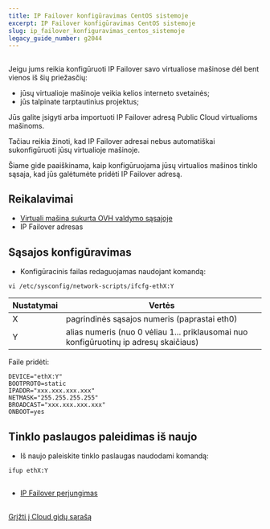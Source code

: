 ```yaml
---
title: IP Failover konfigūravimas CentOS sistemoje
excerpt: IP Failover konfigūravimas CentOS sistemoje
slug: ip_failover_konfiguravimas_centos_sistemoje
legacy_guide_number: g2044
---
```



## 
Jeigu jums reikia konfigūruoti IP Failover savo virtualiose mašinose dėl bent vienos iš šių priežasčių:

- jūsų virtualioje mašinoje veikia kelios interneto svetainės;
- jūs talpinate tarptautinius projektus;

Jūs galite įsigyti arba importuoti IP Failover adresą Public Cloud virtualioms mašinoms.

Tačiau reikia žinoti, kad IP Failover adresai nebus automatiškai sukonfigūruoti jūsų virtualioje mašinoje.

Šiame gide paaiškinama, kaip konfigūruojama jūsų virtualios mašinos tinklo sąsaja, kad jūs galėtumėte pridėti IP Failover adresą.


## Reikalavimai

- [Virtuali mašina sukurta OVH valdymo sąsajoje]({legacy}1775)
- IP Failover adresas




## Sąsajos konfigūravimas

- Konfigūracinis failas redaguojamas naudojant komandą:

```
vi /etc/sysconfig/network-scripts/ifcfg-ethX:Y
```



|Nustatymai|Vertės|
|---|---|
|X|pagrindinės sąsajos numeris (paprastai eth0)|
|Y|alias numeris (nuo 0 vėliau 1... priklausomai nuo konfigūruotinų ip adresų skaičiaus)|


Faile pridėti:

```
DEVICE="ethX:Y"
BOOTPROTO=static
IPADDR="xxx.xxx.xxx.xxx"
NETMASK="255.255.255.255"
BROADCAST="xxx.xxx.xxx.xxx"
ONBOOT=yes
```




## Tinklo paslaugos paleidimas iš naujo

- Iš naujo paleiskite tinklo paslaugas naudodami komandą:

```
ifup ethX:Y
```





## 

- [IP Failover perjungimas]({legacy}1890)




## 
[Grįžti į Cloud gidų sąrašą]({legacy}1785)

